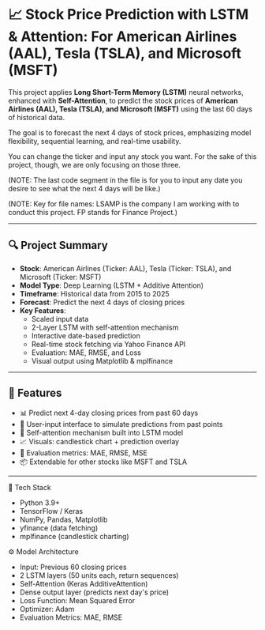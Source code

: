 # 📈 Stock Price Prediction with LSTM & Attention: For American Airlines (AAL), Tesla (TSLA), and Microsoft (MSFT)

This project applies **Long Short-Term Memory (LSTM)** neural networks, enhanced with **Self-Attention**, to predict the stock prices of **American Airlines (AAL), Tesla (TSLA), and Microsoft (MSFT)** using the last 60 days of historical data.

The goal is to forecast the next 4 days of stock prices, emphasizing model flexibility, sequential learning, and real-time usability.

You can change the ticker and input any stock you want. For the sake of this project, though, we are only focusing on those three.

(NOTE: The last code segment in the file is for you to input any date you desire to see what the next 4 days will be like.)

(NOTE: Key for file names: LSAMP is the company I am working with to conduct this project. FP stands for Finance Project.)

---

## 🔍 Project Summary

- **Stock**: American Airlines (Ticker: AAL), Tesla (Ticker: TSLA), and Microsoft (Ticker: MSFT)
- **Model Type**: Deep Learning (LSTM + Additive Attention)
- **Timeframe**: Historical data from 2015 to 2025
- **Forecast**: Predict the next 4 days of closing prices
- **Key Features**:
  - Scaled input data
  - 2-Layer LSTM with self-attention mechanism
  - Interactive date-based prediction
  - Real-time stock fetching via Yahoo Finance API
  - Evaluation: MAE, RMSE, and Loss
  - Visual output using Matplotlib & mplfinance

---

## 🚀 Features

- 📊 Predict next 4-day closing prices from past 60 days
- 📌 User-input interface to simulate predictions from past points
- 🧠 Self-attention mechanism built into LSTM model
- 📈 Visuals: candlestick chart + prediction overlay
- 🧪 Evaluation metrics: MAE, RMSE, MSE
- 📦 Extendable for other stocks like MSFT and TSLA

---

🧠 Tech Stack

 - Python 3.9+
 - TensorFlow / Keras
 - NumPy, Pandas, Matplotlib
 - yfinance (data fetching)
 - mplfinance (candlestick charting)

⚙️ Model Architecture

 - Input: Previous 60 closing prices
 - 2 LSTM layers (50 units each, return sequences)
 - Self-Attention (Keras AdditiveAttention)
 - Dense output layer (predicts next day's price)
 - Loss Function: Mean Squared Error
 - Optimizer: Adam
 - Evaluation Metrics: MAE, RMSE


